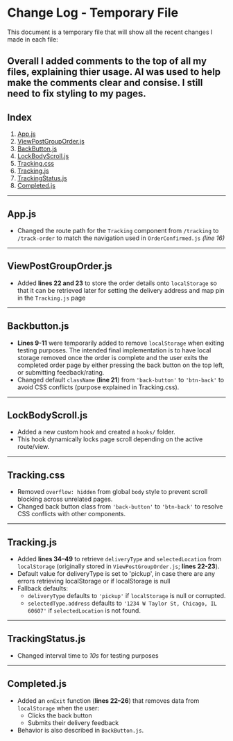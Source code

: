 # Change Log - Temporary File

This document is a temporary file that will show all the recent changes I made in each file:

**Overall** I added comments to the top of all my files, explaining thier usage. AI was used to help make the comments clear and consise. I still need to fix styling to my pages.
---


## Index
1. [App.js](#appjs)  
2. [ViewPostGroupOrder.js](#viewpostgrouporderjs)  
3. [BackButton.js](#backbuttonjs)  
4. [LockBodyScroll.js](#lockbodyscrolljs)  
5. [Tracking.css](#trackingcss)  
6. [Tracking.js](#trackingjs)  
7. [TrackingStatus.js](#trackingstatusjs)
8. [Completed.js](#completedjs)  

---

## App.js
- Changed the route path for the `Tracking` component from `/tracking` to `/track-order` to match the navigation used in `OrderConfirmed.js` _(line 16)_

---

## ViewPostGroupOrder.js
- Added **lines 22 and 23** to store the order details onto `localStorage` so that it can be retrieved later for setting the delivery address and map pin in the `Tracking.js` page

---

## Backbutton.js
- **Lines 9-11** were temporarily added to remove `localStorage` when exiting testing purposes. The intended final implementation is to have local storage removed once the order is complete and the user exits the completed order page by either pressing the back button on the top left, or submitting feedback/rating.
- Changed default `className` (**line 21**) from `'back-button'` to `'btn-back'` to avoid CSS conflicts (purpose explained in Tracking.css).

---

## LockBodyScroll.js
- Added a new custom hook and created a `hooks/` folder.
- This hook dynamically locks page scroll depending on the active route/view.

---

## Tracking.css
- Removed `overflow: hidden` from global `body` style to prevent scroll blocking across unrelated pages.
- Changed back button class from `'back-button'` to `'btn-back'` to resolve CSS conflicts with other components.

---

## Tracking.js
-  Added **lines 34–49** to retrieve `deliveryType` and `selectedLocation` from `localStorage` (originally stored in `ViewPostGroupOrder.js`; **lines 22-23**).
- Default value for deliveryType is set to 'pickup', in case there are any errors retrieving localStorage or if localStorage is null
- Fallback defaults:
    - `deliveryType` defaults to `'pickup'` if `localStorage` is null or corrupted.
    - `selectedType.address` defaults to `'1234 W Taylor St, Chicago, IL 60607'` if `selectedLocation` is not found.

---

## TrackingStatus.js
- Changed interval time to _10s_ for testing purposes

---

## Completed.js
- Added an `onExit` function (**lines 22–26**) that removes data from `localStorage` when the user:
  - Clicks the back button
  - Submits their delivery feedback
- Behavior is also described in `BackButton.js`.